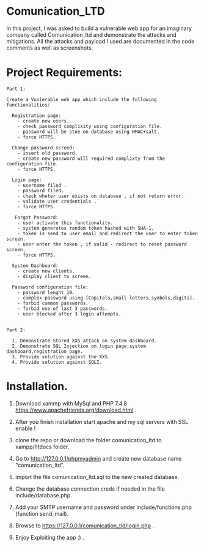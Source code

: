 # Comunication_LTD

In this project, I was asked to build a vulnerable web app for an imaginary company called Comunication_ltd and demonstrate the attacks and mitigations. All the attacks and payload I used are documented in the code comments as well as screenshots.

# Project Requirements:

```
Part 1:

Create a Vunlerable web app which include the following functionalities:

  Registration page:
    - create new users.
    - check password complixity using configuration file.
    - password will be stoe on database using HMAC+salt.
    - force HTTPS.
  
  Change password screed:
    - insert old password.
    - create new password will required complixty from the configuration file.
    - force HTTPS.
    
  Login page:
    - username filed .
    - password filed.
    - check wheter user exists on database , if not return error.
    - validate user credentials .
    - force HTTPS.
    
   Forgot Password:
    - user activate this functionality.
    - system generates random token hashed with SHA-1.
    - token is send to user email and redirect the user to enter token screen.
    - user enter the token , if valid - redirect to reset password screen.
    - force HTTPS.
  
  System Dashboard:
    - create new clients.
    - display client to screen.
    
  Password configuration file:
    - password lenght 10.
    - complex password using [Capitals,small letters,symbols,digits].
    - forbid common passwords.
    - forbid use of last 3 passwords.
    - user blocked after 3 login attempts.


Part 2:

  1. Demonstrate Stored XXS attack on system dashboard.
  2. Demonstrate SQL Injection on login page,system dashboard,registration page.
  3. Provide solution against the XXS.
  4. Provide solution against SQLI.

```
  
# Installation.

1. Download xammp with MySql and PHP 7.4.8  https://www.apachefriends.org/download.html .

2. After you finish installation start apache and my sql servers with SSL enable !

3. clone the repo or download the folder comunication_ltd to xampp/htdocs folder.

3. Go to http://127.0.0.1/phpmyadmin and create new database name "comunication_ltd".

4. import the file comunication_ltd.sql to the new created database.

5. Change the database connection creds if needed in the file include/database.php.

6. Add your SMTP username and password under include/functions.php (function send_mail). 

7. Browse to https://127.0.0.1/comunication_tld/login.php .

8. Enjoy Exploiting the app :) .

